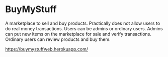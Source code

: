 # BuyMyStuff

A marketplace to sell and buy products. Practically does not allow users to do real money transactions.
Users can be admins or ordinary users. Admins can put new items on the marketplace for sale and verify transactions. Ordinary users can review products and buy them.

https://buymystuffweb.herokuapp.com/
